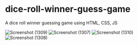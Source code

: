 # dice-roll-winner-guess-game
A dice roll winner guessing game using HTML, CSS, JS

![Screenshot (1309)](https://github.com/WMSSanharsha/dice-roll-winner-guess-game/assets/87054452/5288f856-4da9-4047-9a49-410e92d21c5b)
![Screenshot (1307)](https://github.com/WMSSanharsha/dice-roll-winner-guess-game/assets/87054452/5566f76f-fdc7-41c4-94e0-4df054a74b53)
![Screenshot (1310)](https://github.com/WMSSanharsha/dice-roll-winner-guess-game/assets/87054452/a3e96f0c-abbc-4e3d-a997-3e70489da45a)
![Screenshot (1308)](https://github.com/WMSSanharsha/dice-roll-winner-guess-game/assets/87054452/9fc167b3-45db-4f36-a305-5b92e33ee2d8)

